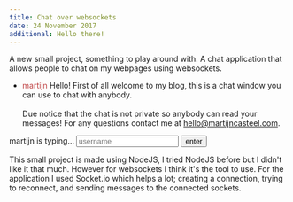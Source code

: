 ```yaml
---
title: Chat over websockets
date: 24 November 2017
additional: Hello there!
---
```


A new small project, something to play around with. A chat application that allows people to chat on my webpages using websockets.

<template class="message">
  <li>
    <span style="color: {2}" class="name">{0}</span>
    <span style="border-color: {2}" class="message">{1}</span>
  </li>
</template>

<template class="event">
  <li>
    <span class="event">{0}</span>
  </li>
</template>

<div class="chat-window">
  <div class="header">
    <span class="bullet bullet-close"></span>
    <span class="bullet bullet-minimize"></span>
    <span class="bullet bullet-maximize"></span>
  </div>

  <div class="body">
    <ul>
      <li>
        <span style="color: hsl(359, 50%, 50%)" class="name">martijn</span>
        <span style="border-color: hsl(359, 50%, 50%)" class="message">Hello! First of all welcome to my blog, this is a chat window you can use to chat with anybody.<br/><br/>Due notice that the chat is not private so anybody can read your messages! For any questions contact me at <a href="mailto:hello@martijncasteel.com">hello@martijncasteel.com</a>.</span>
      </li>
    </ul>
  </div>

  <form class="terminal">
    <span>martijn is typing...</span>
    <input name="message" class="message" placeholder="username" />
    <input type="submit" name="submit" value="enter" />
  </form>
</div>

This small project is made using NodeJS, I tried NodeJS before but I didn't like it that much. However for websockets I think it's the tool to use. For the application I used Socket.io which helps a lot; creating a connection, trying to reconnect, and sending messages to the connected sockets.
